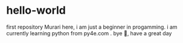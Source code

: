 # hello-world
first repository
Murari here, i am just a beginner in progamming. i am currently learning python from py4e.com .
bye 👋, have a great day
